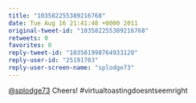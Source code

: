 ```yaml
---
title: "103582255389216768"
date: Tue Aug 16 21:41:48 +0000 2011
original-tweet-id: "103582255389216768"
retweets: 0
favorites: 0
reply-tweet-id: "103581998764933120"
reply-user-id: "25191703"
reply-user-screen-name: "splodge73"
---
```

<a href="https://twitter.com/splodge73">@splodge73</a> Cheers! #virtualtoastingdoesntseemright
